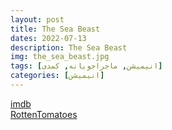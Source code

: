 ```yaml
---
layout: post
title: The Sea Beast
dates: 2022-07-13
description: The Sea Beast
img: the_sea_beast.jpg
tags: [انیمیشن, ماجراجویانه, کمدی]
categories: [انیمیشن]
---
```


[imdb](https://www.imdb.com/title/tt9288046/)  
[RottenTomatoes](https://www.rottentomatoes.com/m/the_sea_beast)
